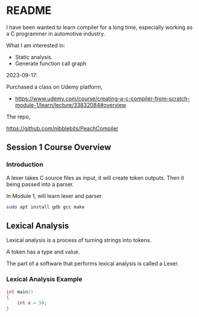 # README

I have been wanted to learn compiler for a long time, especially working as a C programmer in automotive industry.

What I am interested in:

- Static analysis.
- Generate function call graph

2023-09-17:

Purchased a class on Udemy platform,

- <https://www.udemy.com/course/creating-a-c-compiler-from-scratch-module-1/learn/lecture/33832084#overview>

The repo,

<https://github.com/nibblebits/PeachCompiler>

## Session 1 Course Overview

### Introduction

A lexer takes C source files as input, it will create token outputs. Then it being passed into a parser.

In Module 1, will learn lexer and parser.

```bash
sudo apt install gdb gcc make
```

## Lexical Analysis

Lexical analysis is a process of turning strings into tokens.

A token has a type and value.

The part of a software that performs lexical analysis is called a Lexer.

### Lexical Analysis Example

```c
int main()
{
    int x = 50;
}
```
